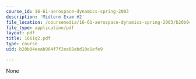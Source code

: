 ```yaml
---
course_id: 16-61-aerospace-dynamics-spring-2003
description: 'Midterm Exam #2'
file_location: /coursemedia/16-61-aerospace-dynamics-spring-2003/b20b04eeab964f7f2ee68abd10e1efe9_1661q2.pdf
file_type: application/pdf
layout: pdf
title: 1661q2.pdf
type: course
uid: b20b04eeab964f7f2ee68abd10e1efe9

---
```

None